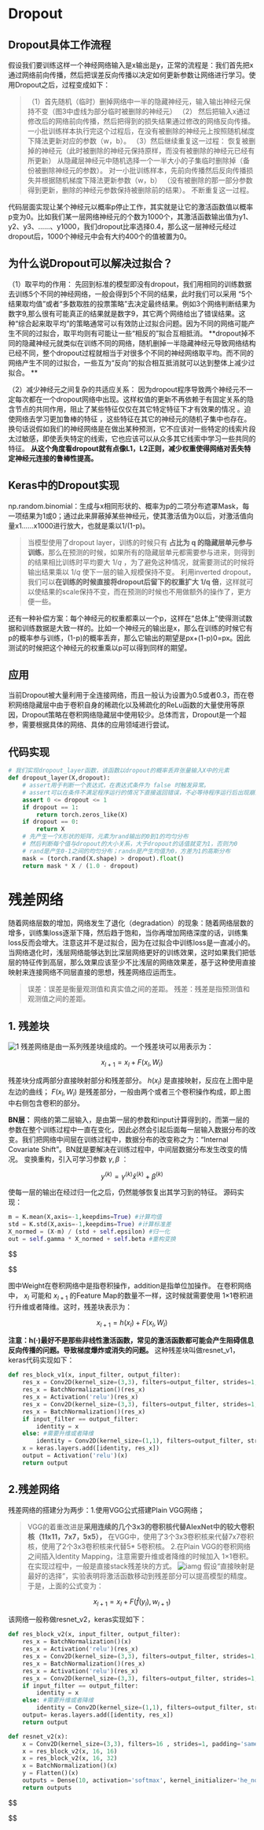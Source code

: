 # Dropout

## Dropout具体工作流程

假设我们要训练这样一个神经网络输入是x输出是y，正常的流程是：我们首先把x通过网络前向传播，然后把误差反向传播以决定如何更新参数让网络进行学习。使用Dropout之后，过程变成如下：

> （1）首先随机（临时）删掉网络中一半的隐藏神经元，输入输出神经元保持不变（图3中虚线为部分临时被删除的神经元）
> （2） 然后把输入x通过修改后的网络前向传播，然后把得到的损失结果通过修改的网络反向传播。一小批训练样本执行完这个过程后，在没有被删除的神经元上按照随机梯度下降法更新对应的参数（w，b）。
> （3）然后继续重复这一过程：
> 恢复被删掉的神经元（此时被删除的神经元保持原样，而没有被删除的神经元已经有所更新）
> 从隐藏层神经元中随机选择一个一半大小的子集临时删除掉（备份被删除神经元的参数）。
> 对一小批训练样本，先前向传播然后反向传播损失并根据随机梯度下降法更新参数（w，b） （没有被删除的那一部分参数得到更新，删除的神经元参数保持被删除前的结果）。
> 不断重复这一过程。

代码层面实现让某个神经元以概率p停止工作，其实就是让它的激活函数值以概率p变为0。比如我们某一层网络神经元的个数为1000个，其激活函数输出值为y1、y2、y3、......、y1000，我们dropout比率选择0.4，那么这一层神经元经过dropout后，1000个神经元中会有大约400个的值被置为0。

## 为什么说Dropout可以解决过拟合？

（1）取平均的作用： 先回到标准的模型即没有dropout，我们用相同的训练数据去训练5个不同的神经网络，一般会得到5个不同的结果，此时我们可以采用 “5个结果取均值”或者“多数取胜的投票策略”去决定最终结果。例如3个网络判断结果为数字9,那么很有可能真正的结果就是数字9，其它两个网络给出了错误结果。这种“综合起来取平均”的策略通常可以有效防止过拟合问题。因为不同的网络可能产生不同的过拟合，取平均则有可能让一些“相反的”拟合互相抵消。 **dropout掉不同的隐藏神经元就类似在训练不同的网络，随机删掉一半隐藏神经元导致网络结构已经不同，整个dropout过程就相当于对很多个不同的神经网络取平均。而不同的网络产生不同的过拟合，一些互为“反向”的拟合相互抵消就可以达到整体上减少过拟合。 **

（2）减少神经元之间复杂的共适应关系： 因为dropout程序导致两个神经元不一定每次都在一个dropout网络中出现。这样权值的更新不再依赖于有固定关系的隐含节点的共同作用，阻止了某些特征仅仅在其它特定特征下才有效果的情况 。迫使网络去学习更加鲁棒的特征 ，这些特征在其它的神经元的随机子集中也存在。换句话说假如我们的神经网络是在做出某种预测，它不应该对一些特定的线索片段太过敏感，即使丢失特定的线索，它也应该可以从众多其它线索中学习一些共同的特征。 **从这个角度看dropout就有点像L1，L2正则，减少权重使得网络对丢失特定神经元连接的鲁棒性提高。**

## Keras中的Dropout实现

np.random.binomial：生成与x相同形状的、概率为p的二项分布遮罩Mask，每一项结果为1或0；通过此来屏蔽掉某些神经元，使其激活值为0以后，对激活值向量x1……x1000进行放大，也就是乘以1/(1-p)。

> 当模型使用了dropout layer，训练的时候只有 **占比为 q 的隐藏层单元参与训练**，那么在预测的时候，如果所有的隐藏层单元都需要参与进来，则得到的结果相比训练时平均要大 $1/q$ ，为了避免这种情况，就需要测试的时候将输出结果乘以 $1/q$ 使下一层的输入规模保持不变。
> 利用inverted dropout，我们可以**在训练的时候直接将dropout后留下的权重扩大 1/q 倍**，这样就可以使结果的scale保持不变，而在预测的时候也不用做额外的操作了，更方便一些。

还有一种补偿方案：每个神经元的权重都乘以一个p，这样在“总体上”使得测试数据和训练数据是大致一样的。比如一个神经元的输出是x，那么在训练的时候它有p的概率参与训练，(1-p)的概率丢弃，那么它输出的期望是px+(1-p)0=px。因此测试的时候把这个神经元的权重乘以p可以得到同样的期望。

## 应用

当前Dropout被大量利用于全连接网络，而且一般认为设置为0.5或者0.3，而在卷积网络隐藏层中由于卷积自身的稀疏化以及稀疏化的ReLu函数的大量使用等原因，Dropout策略在卷积网络隐藏层中使用较少。总体而言，Dropout是一个超参，需要根据具体的网络、具体的应用领域进行尝试。

## 代码实现

```python
# 我们实现dropout_layer函数，该函数以dropout的概率丢弃张量输入X中的元素
def dropout_layer(X,dropout):
    # assert用于判断一个表达式，在表达式条件为 false 时触发异常。
    # assert可以在条件不满足程序运行的情况下直接返回错误，不必等待程序运行后出现崩溃的情况。
    assert 0 <= dropout <= 1
    if dropout == 1:
        return torch.zeros_like(X)
    if dropout == 0:
        return X
    # 先产生一个X形状的矩阵，元素为rand输出的0到1的均匀分布
    # 然后判断每个值与dropout的大小关系，大于dropout的话值就变为1，否则为0
    # rand是产生0-1之间的均匀分布；randn是产生均值为0，方差为1的高斯分布
    mask = (torch.rand(X.shape) > dropout).float()
    return mask * X / (1.0 - dropout)
```

# 残差网络

随着网络层数的增加，网络发生了退化（degradation）的现象：随着网络层数的增多，训练集loss逐渐下降，然后趋于饱和，当你再增加网络深度的话，训练集loss反而会增大。注意这并不是过拟合，因为在过拟合中训练loss是一直减小的。当网络退化时，浅层网络能够达到比深层网络更好的训练效果，这时如果我们把低层的特征传到高层，那么效果应该至少不比浅层的网络效果差，基于这种使用直接映射来连接网络不同层直接的思想，残差网络应运而生。

> 误差：误差是衡量观测值和真实值之间的差距。
> 残差：残差是指预测值和观测值之间的差距。

## 1. 残差块

![1](https://pic2.zhimg.com/80/v2-bd76d0f10f84d74f90505eababd3d4a1_720w.webp)
残差网络是由一系列残差块组成的。一个残差块可以用表示为：

$$
x_{l+1}=x_l+F(x_l,W_l)
$$

残差块分成两部分直接映射部分和残差部分。 $h(x_l)$ 是直接映射，反应在上图中是左边的曲线； $F(x_l,W_l)$ 是残差部分，一般由两个或者三个卷积操作构成，即上图中右侧包含卷积的部分。

**BN层：**
网络的第二层输入，是由第一层的参数和input计算得到的，而第一层的参数在整个训练过程中一直在变化，因此必然会引起后面每一层输入数据分布的改变。我们把网络中间层在训练过程中，数据分布的改变称之为：“Internal Covariate Shift”。BN就是要解决在训练过程中，中间层数据分布发生改变的情况。
变换重构，引入可学习参数 $\gamma,\beta$ ：

$$
y^{(k)}=\gamma^{(k)}\widehat{x}^{(k)}+\beta^{(k)}
$$


使每一层的输出在经过归一化之后，仍然能够恢复出其学习到的特征。
源码实现：

```python
m = K.mean(X,axis=-1,keepdims=True) #计算均值
std = K.std(X,axis=-1,keepdims=True) #计算标准差
X_normed = (X-m) / (std + self.epsilon) #归一化
out = self.gamma * X_normed + self.beta #重构变换
```

$$


$$

图中Weight在卷积网络中是指卷积操作，addition是指单位加操作。
在卷积网络中， $x_l$ 可能和 $x_{l+1}$ 的Feature Map的数量不一样，这时候就需要使用 1×1卷积进行升维或者降维。这时，残差块表示为：

$$
x_{l+1}=h(x_l)+F(x_l,W_l)
$$

**注意：h(·)最好不是那些非线性激活函数，常见的激活函数都可能会产生阻碍信息反向传播的问题。导致梯度爆炸或消失的问题。**
这种残差块叫做resnet_v1，keras代码实现如下：

```python
def res_block_v1(x, input_filter, output_filter):
    res_x = Conv2D(kernel_size=(3,3), filters=output_filter, strides=1, padding='same')(x)
    res_x = BatchNormalization()(res_x)
    res_x = Activation('relu')(res_x)
    res_x = Conv2D(kernel_size=(3,3), filters=output_filter, strides=1, padding='same')(res_x)
    res_x = BatchNormalization()(res_x)
    if input_filter == output_filter:
        identity = x
    else: #需要升维或者降维
        identity = Conv2D(kernel_size=(1,1), filters=output_filter, strides=1, padding='same')(x)
    x = keras.layers.add([identity, res_x])
    output = Activation('relu')(x)
    return output
```

## 2.残差网络

残差网络的搭建分为两步：1.使用VGG公式搭建Plain VGG网络；

> VGG的着重改进是**采用连续的几个3x3的卷积核代替AlexNet中的较大卷积核（11x11，7x7，5x5），** 在VGG中，使用了3个3x3卷积核来代替7x7卷积核，使用了2个3x3卷积核来代替5* 5卷积核。
> 2.在Plain VGG的卷积网络之间插入Identity Mapping，注意需要升维或者降维的时候加入 1×1卷积。
> 在实现过程中，一般是直接stack残差块的方式。
> ![iamg](https://pic2.zhimg.com/80/v2-1c02c8b95a7916ad759a98507fb26079_720w.webp)
> 假设“直接映射是最好的选择”，实验表明将激活函数移动到残差部分可以提高模型的精度。于是，上面的公式变为：

$$
x_{l+1}=x_l+F(\widehat{f}(y_l),w_{l+1})
$$

该网络一般称做resnet_v2，keras实现如下：

```python
def res_block_v2(x, input_filter, output_filter):
    res_x = BatchNormalization()(x)
    res_x = Activation('relu')(res_x)
    res_x = Conv2D(kernel_size=(3,3), filters=output_filter, strides=1, padding='same')(res_x)
    res_x = BatchNormalization()(res_x)
    res_x = Activation('relu')(res_x)
    res_x = Conv2D(kernel_size=(3,3), filters=output_filter, strides=1, padding='same')(res_x)
    if input_filter == output_filter:
        identity = x
    else: #需要升维或者降维
        identity = Conv2D(kernel_size=(1,1), filters=output_filter, strides=1, padding='same')(x)
    output= keras.layers.add([identity, res_x])
    return output

def resnet_v2(x):
    x = Conv2D(kernel_size=(3,3), filters=16 , strides=1, padding='same', activation='relu')(x)
    x = res_block_v2(x, 16, 16)
    x = res_block_v2(x, 16, 32)
    x = BatchNormalization()(x)
    y = Flatten()(x)
    outputs = Dense(10, activation='softmax', kernel_initializer='he_normal')(y)
    return outputs
```

$$


$$
